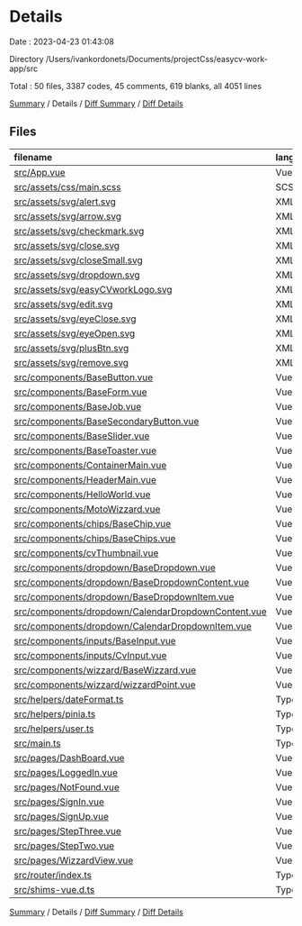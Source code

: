 # Details

Date : 2023-04-23 01:43:08

Directory /Users/ivankordonets/Documents/projectCss/easycv-work-app/src

Total : 50 files,  3387 codes, 45 comments, 619 blanks, all 4051 lines

[Summary](results.md) / Details / [Diff Summary](diff.md) / [Diff Details](diff-details.md)

## Files
| filename | language | code | comment | blank | total |
| :--- | :--- | ---: | ---: | ---: | ---: |
| [src/App.vue](/src/App.vue) | Vue | 16 | 5 | 3 | 24 |
| [src/assets/css/main.scss](/src/assets/css/main.scss) | SCSS | 18 | 0 | 6 | 24 |
| [src/assets/svg/alert.svg](/src/assets/svg/alert.svg) | XML | 3 | 0 | 1 | 4 |
| [src/assets/svg/arrow.svg](/src/assets/svg/arrow.svg) | XML | 5 | 0 | 1 | 6 |
| [src/assets/svg/checkmark.svg](/src/assets/svg/checkmark.svg) | XML | 3 | 0 | 1 | 4 |
| [src/assets/svg/close.svg](/src/assets/svg/close.svg) | XML | 3 | 0 | 1 | 4 |
| [src/assets/svg/closeSmall.svg](/src/assets/svg/closeSmall.svg) | XML | 3 | 0 | 1 | 4 |
| [src/assets/svg/dropdown.svg](/src/assets/svg/dropdown.svg) | XML | 3 | 0 | 1 | 4 |
| [src/assets/svg/easyCVworkLogo.svg](/src/assets/svg/easyCVworkLogo.svg) | XML | 4 | 0 | 1 | 5 |
| [src/assets/svg/edit.svg](/src/assets/svg/edit.svg) | XML | 3 | 0 | 1 | 4 |
| [src/assets/svg/eyeClose.svg](/src/assets/svg/eyeClose.svg) | XML | 10 | 0 | 1 | 11 |
| [src/assets/svg/eyeOpen.svg](/src/assets/svg/eyeOpen.svg) | XML | 3 | 0 | 1 | 4 |
| [src/assets/svg/plusBtn.svg](/src/assets/svg/plusBtn.svg) | XML | 3 | 0 | 1 | 4 |
| [src/assets/svg/remove.svg](/src/assets/svg/remove.svg) | XML | 3 | 0 | 1 | 4 |
| [src/components/BaseButton.vue](/src/components/BaseButton.vue) | Vue | 44 | 0 | 5 | 49 |
| [src/components/BaseForm.vue](/src/components/BaseForm.vue) | Vue | 337 | 1 | 61 | 399 |
| [src/components/BaseJob.vue](/src/components/BaseJob.vue) | Vue | 186 | 0 | 31 | 217 |
| [src/components/BaseSecondaryButton.vue](/src/components/BaseSecondaryButton.vue) | Vue | 49 | 0 | 8 | 57 |
| [src/components/BaseSlider.vue](/src/components/BaseSlider.vue) | Vue | 133 | 0 | 21 | 154 |
| [src/components/BaseToaster.vue](/src/components/BaseToaster.vue) | Vue | 62 | 0 | 12 | 74 |
| [src/components/ContainerMain.vue](/src/components/ContainerMain.vue) | Vue | 17 | 0 | 3 | 20 |
| [src/components/HeaderMain.vue](/src/components/HeaderMain.vue) | Vue | 119 | 0 | 27 | 146 |
| [src/components/HelloWorld.vue](/src/components/HelloWorld.vue) | Vue | 24 | 29 | 5 | 58 |
| [src/components/MotoWizzard.vue](/src/components/MotoWizzard.vue) | Vue | 93 | 0 | 15 | 108 |
| [src/components/chips/BaseChip.vue](/src/components/chips/BaseChip.vue) | Vue | 52 | 0 | 10 | 62 |
| [src/components/chips/BaseChips.vue](/src/components/chips/BaseChips.vue) | Vue | 141 | 0 | 20 | 161 |
| [src/components/cvThumbnail.vue](/src/components/cvThumbnail.vue) | Vue | 68 | 0 | 12 | 80 |
| [src/components/dropdown/BaseDropdown.vue](/src/components/dropdown/BaseDropdown.vue) | Vue | 258 | 1 | 53 | 312 |
| [src/components/dropdown/BaseDropdownContent.vue](/src/components/dropdown/BaseDropdownContent.vue) | Vue | 32 | 0 | 4 | 36 |
| [src/components/dropdown/BaseDropdownItem.vue](/src/components/dropdown/BaseDropdownItem.vue) | Vue | 45 | 0 | 9 | 54 |
| [src/components/dropdown/CalendarDropdownContent.vue](/src/components/dropdown/CalendarDropdownContent.vue) | Vue | 30 | 0 | 4 | 34 |
| [src/components/dropdown/CalendarDropdownItem.vue](/src/components/dropdown/CalendarDropdownItem.vue) | Vue | 48 | 0 | 10 | 58 |
| [src/components/inputs/BaseInput.vue](/src/components/inputs/BaseInput.vue) | Vue | 216 | 1 | 45 | 262 |
| [src/components/inputs/CvInput.vue](/src/components/inputs/CvInput.vue) | Vue | 151 | 1 | 31 | 183 |
| [src/components/wizzard/BaseWizzard.vue](/src/components/wizzard/BaseWizzard.vue) | Vue | 50 | 0 | 6 | 56 |
| [src/components/wizzard/wizzardPoint.vue](/src/components/wizzard/wizzardPoint.vue) | Vue | 82 | 0 | 12 | 94 |
| [src/helpers/dateFormat.ts](/src/helpers/dateFormat.ts) | TypeScript | 27 | 0 | 4 | 31 |
| [src/helpers/pinia.ts](/src/helpers/pinia.ts) | TypeScript | 12 | 0 | 1 | 13 |
| [src/helpers/user.ts](/src/helpers/user.ts) | TypeScript | 175 | 1 | 31 | 207 |
| [src/main.ts](/src/main.ts) | TypeScript | 11 | 0 | 5 | 16 |
| [src/pages/DashBoard.vue](/src/pages/DashBoard.vue) | Vue | 286 | 1 | 48 | 335 |
| [src/pages/LoggedIn.vue](/src/pages/LoggedIn.vue) | Vue | 40 | 0 | 11 | 51 |
| [src/pages/NotFound.vue](/src/pages/NotFound.vue) | Vue | 3 | 0 | 1 | 4 |
| [src/pages/SignIn.vue](/src/pages/SignIn.vue) | Vue | 112 | 0 | 22 | 134 |
| [src/pages/SignUp.vue](/src/pages/SignUp.vue) | Vue | 148 | 0 | 27 | 175 |
| [src/pages/StepThree.vue](/src/pages/StepThree.vue) | Vue | 141 | 0 | 25 | 166 |
| [src/pages/StepTwo.vue](/src/pages/StepTwo.vue) | Vue | 53 | 0 | 11 | 64 |
| [src/pages/WizzardView.vue](/src/pages/WizzardView.vue) | Vue | 9 | 0 | 3 | 12 |
| [src/router/index.ts](/src/router/index.ts) | TypeScript | 48 | 4 | 4 | 56 |
| [src/shims-vue.d.ts](/src/shims-vue.d.ts) | TypeScript | 5 | 1 | 1 | 7 |

[Summary](results.md) / Details / [Diff Summary](diff.md) / [Diff Details](diff-details.md)